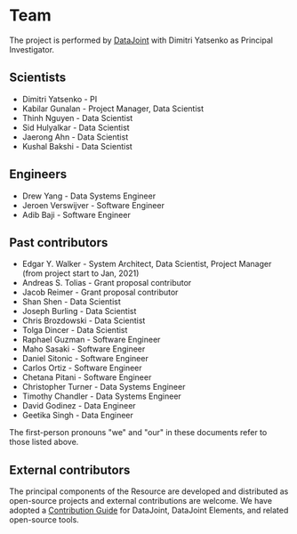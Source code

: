 # Team

The project is performed by [DataJoint](https://www.datajoint.com) with Dimitri Yatsenko
as Principal Investigator.

## Scientists

- Dimitri Yatsenko - PI
- Kabilar Gunalan - Project Manager, Data Scientist
- Thinh Nguyen - Data Scientist
- Sid Hulyalkar - Data Scientist
- Jaerong Ahn - Data Scientist
- Kushal Bakshi - Data Scientist

## Engineers

- Drew Yang - Data Systems Engineer
- Jeroen Verswijver - Software Engineer
- Adib Baji - Software Engineer

## Past contributors

- Edgar Y. Walker - System Architect, Data Scientist, Project Manager 
(from project start to Jan, 2021)
- Andreas S. Tolias - Grant proposal contributor
- Jacob Reimer - Grant proposal contributor
- Shan Shen - Data Scientist
- Joseph Burling - Data Scientist
- Chris Brozdowski - Data Scientist
- Tolga Dincer - Data Scientist
- Raphael Guzman - Software Engineer
- Maho Sasaki - Software Engineer
- Daniel Sitonic - Software Engineer
- Carlos Ortiz - Software Engineer
- Chetana Pitani - Software Engineer
- Christopher Turner - Data Systems Engineer
- Timothy Chandler - Data Systems Engineer
- David Godinez - Data Engineer
- Geetika Singh - Data Engineer

The first-person pronouns "we" and "our" in these documents refer to those listed above.

## External contributors

The principal components of the Resource are developed and distributed as open-source
projects and external contributions are welcome. We have adopted a 
[Contribution Guide](contribute.md) for DataJoint, DataJoint Elements,
and related open-source tools.
